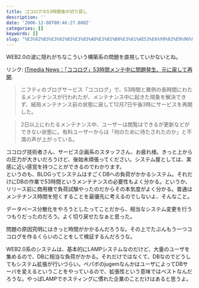 ```yaml
---
title: ココログの53時間後の切り戻し
description: ''
date: '2006-12-08T00:46:27.000Z'
categories: []
keywords: []
slug: "%E3%82%B3%E3%82%B3%E3%83%AD%E3%82%B0%E3%81%AE53%E6%99%82%E9%96%93%E5%BE%8C%E3%81%AE%E5%88%87%E3%82%8A%E6%88%BB%E3%81%97"
---
```

WEB2.0の波に隠れがちなこういう構築系の問題を直視していかないとね。

リンク: [ITmedia News：「ココログ」53時間メンテ中に問題発生、元に戻して再開](http://www.itmedia.co.jp/news/articles/0612/07/news088.html "ITmedia News：「ココログ」53時間メンテ中に問題発生、元に戻して再開").

> ニフティのブログサービス「ココログ」で、53時間と異例の長時間にわたるメンテナンスが行われたが、メンテナンス中に起きた現象を解決できず、結局メンテナンス前の状態に戻して12月7日午後3時にサービスを再開した。

> 2日以上にわたるメンテナンス中、ユーザーは閲覧はできるが更新などができない状態に。有料ユーザーからは「何のために待たされたのか」と不満の声が上がっている。

ココログ技術者さん、サービス企画系のスタッフさん、お疲れ様。きっと上からの圧力が大きいだろうけど、後始末頑張ってください。システム屋としては、実感に近い感覚を持つことができるのでわかります。  
というのも、BLOGってシステムはすごくDBへの負荷がかかるシステム。それだけにDBの作業で53時間というメンテナンスの必要性もよく分かる。というか、リリース前に商用機で負荷試験やったのだからその本気度がよく分かる。普通はメンテナンス時間を短くすることを最優先に考えるのでしないよ、そんなこと。

データベース分散化をやろうとしたってことだから、相当なシステム変更を行うつもりだったのだろう。よく切り戻せたなぁと思った。

問題の原因究明にはきっと時間がかかるんだろうな。その上でたぶんもう一つココログを作るくらいのことをして検証するんだろうな。

WEB2.0系のシステムは、基本的にLAMPシステムなのだけど、大量のユーザを集めるので、DBに相当な負荷がかかる。それだけではなくて、DBなのでどうしてもシステム拡張が行いづらい。ペパボのjugemなんかはユーザによってDBサーバを変えるということをやっているので、拡張性という意味ではベストなんだろうな。やっぱLAMPでホスティングに慣れた企業のことだけはあると思うよ。
